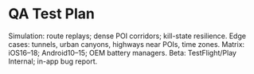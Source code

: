 # QA Test Plan

Simulation: route replays; dense POI corridors; kill-state resilience.
Edge cases: tunnels, urban canyons, highways near POIs, time zones.
Matrix: iOS16–18; Android10–15; OEM battery managers.
Beta: TestFlight/Play Internal; in-app bug report.